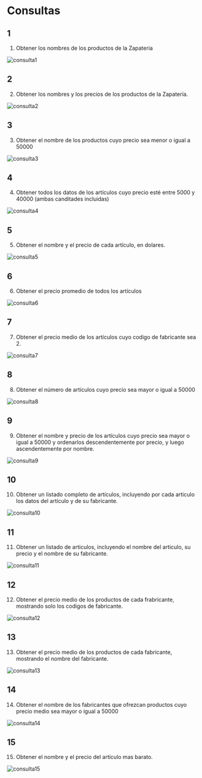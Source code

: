 # Consultas

## 1

1. Obtener los nombres de los productos de la Zapateria

![consulta1](1.png "consulta1")

## 2

2. Obtener los nombres y los precios de los productos de la Zapatería.

![consulta2](2.png "consulta2") 

## 3

3. Obtener el nombre de los productos cuyo precio sea menor o igual a 50000

![consulta3](3.png "consulta3")

## 4


4. Obtener todos los datos de los artículos cuyo precio esté entre 5000 y 40000 (ambas canditades incluidas)


![consulta4](4.png "consulta4")

## 5

5. Obtener el nombre y el precio de cada artículo, en dolares.

![consulta5](5.png "consulta5")


## 6

6. Obtener el precio promedio de todos los artículos


![consulta6](6.png "consulta6")


## 7


7. Obtener el precio medio de los artículos cuyo codigo de fabricante sea 2.

![consulta7](7.png "consulta7")

## 8

8. Obtener el número de artículos cuyo precio sea mayor o igual a 50000

![consulta8](8.png "consulta8")

## 9

9. Obtener el nombre y precio de los artículos cuyo precio sea mayor o igual a 50000 y ordenarlos descendentemente por precio, y luego ascendentemente por nombre.

![consulta9](9.png "consulta9")

## 10


10. Obtener un listado completo de artículos, incluyendo por cada articulo los datos del artículo y de su fabricante.

![consulta10](10.png "consulta10")

## 11


11. Obtener un listado de articulos, incluyendo el nombre del articulo, su precio y el nombre de su fabricante.

![consulta11](11.png "consulta11")

## 12



12. Obtener el precio medio de los productos  de cada frabricante, mostrando solo los codigos de fabricante.

![consulta12](12.png "consulta12")


## 13



13. Obtener el precio medio de los productos de cada fabricante, mostrando el nombre del fabricante.

![consulta13](13.png "consulta13")


## 14




14. Obtener el nombre de los fabricantes que ofrezcan productos cuyo precio medio sea mayor o igual a 50000


![consulta14](14.png "consulta14")


## 15


15. Obtener el nombre y el precio del artículo mas barato.



![consulta15](15.png "consulta15")
